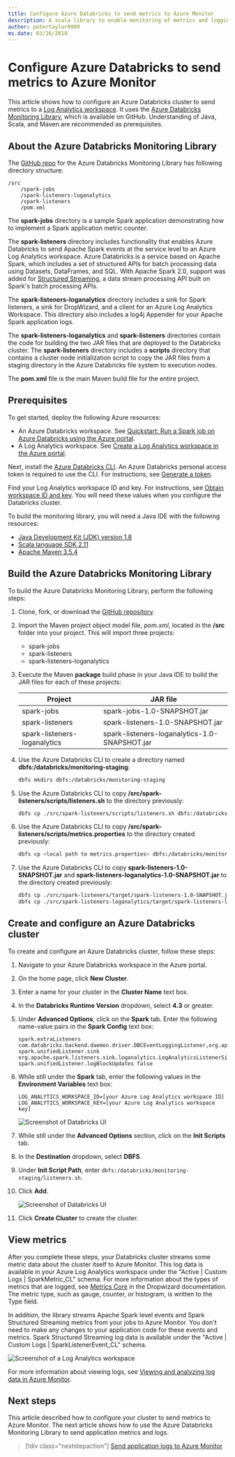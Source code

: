 ```yaml
---
title: Configure Azure Databricks to send metrics to Azure Monitor
description: A scala library to enable monitoring of metrics and logging data in Azure Log Analytics
author: petertaylor9999
ms.date: 03/26/2019
---
```


<!-- markdownlint-disable MD040 -->

# Configure Azure Databricks to send metrics to Azure Monitor

This article shows how to configure an Azure Databricks cluster to send metrics to a [Log Analytics workspace](/azure/azure-monitor/platform/manage-access). It uses the [Azure Databricks Monitoring Library](https://github.com/mspnp/spark-monitoring), which is available on GitHub. Understanding of Java, Scala, and Maven are recommended as prerequisites.

## About the Azure Databricks Monitoring Library

The [GitHub repo](https://github.com/mspnp/spark-monitoring) for the Azure Databricks Monitoring Library has following directory structure:

```
/src  
    /spark-jobs  
    /spark-listeners-loganalytics  
    /spark-listeners  
    /pom.xml  
```

The **spark-jobs** directory is a sample Spark application demonstrating how to implement a Spark application metric counter.

The **spark-listeners** directory includes functionality that enables Azure Databricks to send Apache Spark events at the service level to an Azure Log Analytics workspace. Azure Databricks is a service based on Apache Spark, which includes a set of structured APIs for batch processing data using Datasets, DataFrames, and SQL. With Apache Spark 2.0, support was added for [Structured Streaming](https://spark.apache.org/docs/latest/structured-streaming-programming-guide.html), a data stream processing API built on Spark's batch processing APIs.

The **spark-listeners-loganalytics** directory includes a sink for Spark listeners, a sink for DropWizard, and a client for an Azure Log Analytics Workspace. This directory also includes a log4j Appender for your Apache Spark application logs.

The **spark-listeners-loganalytics** and **spark-listeners** directories contain the code for building the two JAR files that are deployed to the Databricks cluster. The **spark-listeners** directory includes a **scripts** directory that contains a cluster node initialization script to copy the JAR files from a staging directory in the Azure Databricks file system to execution nodes.

The **pom.xml** file is the main Maven build file for the entire project.

## Prerequisites

To get started, deploy the following Azure resources:

- An Azure Databricks workspace. See [Quickstart: Run a Spark job on Azure Databricks using the Azure portal](/azure/azure-databricks/quickstart-create-databricks-workspace-portal).
- A Log Analytics workspace. See [Create a Log Analytics workspace in the Azure portal](/azure/azure-monitor/learn/quick-create-workspace).

Next, install the [Azure Databricks CLI](https://docs.databricks.com/user-guide/dev-tools/databricks-cli.html#install-the-cli). An Azure Databricks personal access token is required to use the CLI. For instructions, see [Generate a token](https://docs.azuredatabricks.net/api/latest/authentication.html#token-management).

Find your Log Analytics workspace ID and key. For instructions, see [Obtain workspace ID and key](/azure/azure-monitor/platform/agent-windows#obtain-workspace-id-and-key). You will need these values when you configure the Databricks cluster.

To build the monitoring library, you will need a Java IDE with the following resources:

- [Java Development Kit (JDK) version 1.8](http://www.oracle.com/technetwork/java/javase/downloads/index.html)
- [Scala language SDK 2.11](https://www.scala-lang.org/download/)
- [Apache Maven 3.5.4](http://maven.apache.org/download.cgi)

## Build the Azure Databricks Monitoring Library

To build the Azure Databricks Monitoring Library, perform the following steps:

1. Clone, fork, or download the [GitHub repository](https://github.com/mspnp/spark-monitoring).

1. Import the Maven project object model file, _pom.xml_, located in the **/src** folder into your project. This will import three projects:

    - spark-jobs
    - spark-listeners
    - spark-listeners-loganalytics

1. Execute the Maven **package** build phase in your Java IDE to build the JAR files for each of these projects:

    |Project| JAR file|
    |-------|---------|
    |spark-jobs|spark-jobs-1.0-SNAPSHOT.jar|
    |spark-listeners|spark-listeners-1.0-SNAPSHOT.jar|
    |spark-listeners-loganalytics|spark-listeners-loganalytics-1.0-SNAPSHOT.jar|

1. Use the Azure Databricks CLI to create a directory named **dbfs:/databricks/monitoring-staging**:  

    ```bash
    dbfs mkdirs dbfs:/databricks/monitoring-staging
    ```

1. Use the Azure Databricks CLI to copy **/src/spark-listeners/scripts/listeners.sh** to the directory previously:

    ```bash
    dbfs cp ./src/spark-listeners/scripts/listeners.sh dbfs:/databricks/monitoring-staging/listeners.sh
    ```

1. Use the Azure Databricks CLI to copy **/src/spark-listeners/scripts/metrics.properties** to the directory created previously:

    ```bash
    dbfs cp <local path to metrics.properties> dbfs:/databricks/monitoring-staging/metrics.properties
    ```

1. Use the Azure Databricks CLI to copy **spark-listeners-1.0-SNAPSHOT.jar** and **spark-listeners-loganalytics-1.0-SNAPSHOT.jar** to the directory created previously:

    ```bash
    dbfs cp ./src/spark-listeners/target/spark-listeners-1.0-SNAPSHOT.jar dbfs:/databricks/monitoring-staging/spark-listeners-1.0-SNAPSHOT.jar
    dbfs cp ./src/spark-listeners-loganalytics/target/spark-listeners-loganalytics-1.0-SNAPSHOT.jar dbfs:/databricks/monitoring-staging/spark-listeners-loganalytics-1.0-SNAPSHOT.jar
    ```

## Create and configure an Azure Databricks cluster

To create and configure an Azure Databricks cluster, follow these steps:

1. Navigate to your Azure Databricks workspace in the Azure portal.
1. On the home page, click **New Cluster**.
1. Enter a name for your cluster in the **Cluster Name** text box.
1. In the **Databricks Runtime Version** dropdown, select **4.3** or greater.
1. Under **Advanced Options**, click on the **Spark** tab. Enter the following name-value pairs in the **Spark Config** text box:

    ```
    spark.extraListeners com.databricks.backend.daemon.driver.DBCEventLoggingListener,org.apache.spark.listeners.UnifiedSparkListener
    spark.unifiedListener.sink org.apache.spark.listeners.sink.loganalytics.LogAnalyticsListenerSink
    spark.unifiedListener.logBlockUpdates false
    ```

1. While still under the **Spark** tab, enter the following values in the **Environment Variables** text box:

    ```
    LOG_ANALYTICS_WORKSPACE_ID=[your Azure Log Analytics workspace ID]
    LOG_ANALYTICS_WORKSPACE_KEY=[your Azure Log Analytics workspace key]
    ```

    ![Screenshot of Databricks UI](./_images/create-cluster1.png)

1. While still under the **Advanced Options** section, click on the **Init Scripts** tab.
1. In the **Destination** dropdown, select **DBFS**.
1. Under **Init Script Path**, enter `dbfs:/databricks/monitoring-staging/listeners.sh`.
1. Click **Add**.

    ![Screenshot of Databricks UI](./_images/create-cluster2.png)

1. Click **Create Cluster** to create the cluster.

## View metrics

After you complete these steps, your Databricks cluster streams some metric data about the cluster itself to Azure Monitor. This log data is available in your Azure Log Analytics workspace under the "Active | Custom Logs | SparkMetric_CL" schema. For more information about the types of metrics that are logged, see [Metrics Core](https://metrics.dropwizard.io/4.0.0/manual/core.html) in the Dropwizard documentation. The metric type, such as gauge, counter, or histogram, is written to the Type field.

In addition, the library streams Apache Spark level events and Spark Structured Streaming metrics from your jobs to Azure Monitor. You don't need to make any changes to your application code for these events and metrics. Spark Structured Streaming log data is available under the "Active | Custom Logs | SparkListenerEvent_CL" schema.

![Screenshot of a Log Analytics workspace](./_images/workspace.png)

For more information about viewing logs, see [Viewing and analyzing log data in Azure Monitor](/azure/azure-monitor/log-query/portals).

## Next steps

This article described how to configure your cluster to send metrics to Azure Monitor. The next article shows how to use the Azure Databricks Monitoring Library to send application metrics and logs.

> [!div class="nextstepaction"]
> [Send application logs to Azure Monitor](./application-logs.md)
